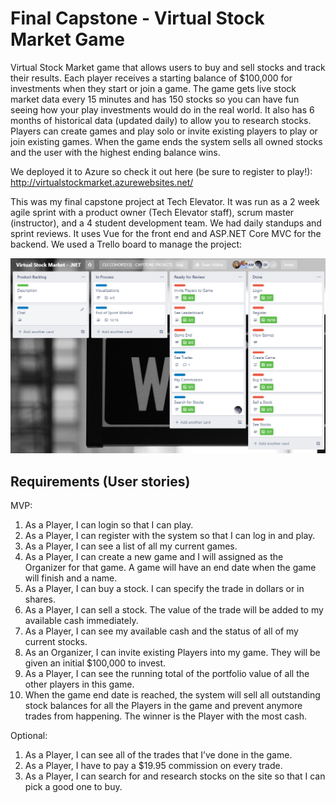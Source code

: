 # Final Capstone - Virtual Stock Market Game

Virtual Stock Market game that allows users to buy and sell stocks and track their results. Each player receives a starting balance of $100,000 for investments when they start or join a game. The game gets live stock market data every 15 minutes and has 150 stocks so you can have fun seeing how your play investments would do in the real world. It also has 6 months of historical data (updated daily) to allow you to research stocks. Players can create games and play solo or invite existing players to play or join existing games.  When the game ends the system sells all owned stocks and the user with the highest ending balance wins.

We deployed it to Azure so check it out here (be sure to register to play!): http://virtualstockmarket.azurewebsites.net/

This was my final capstone project at Tech Elevator. It was run as a 2 week agile sprint with a product owner (Tech Elevator staff), scrum master (instructor), and a 4 student development team. We had daily standups and sprint reviews. It uses Vue for the front end and ASP.NET Core MVC for the backend. We used a Trello board to manage the project:

![Trello Board](https://github.com/amygurski/Virtual-Stock-Market/blob/master/TrelloBoard.PNG)

## Requirements (User stories)
MVP:
1. As a Player, I can login so that I can play.
2. As a Player, I can register with the system so that I can log in and play.
3. As a Player, I can see a list of all my current games.
4. As a Player, I can create a new game and I will assigned as the Organizer for that game. A game will have an end date when the game will finish and a name.
5. As a Player, I can buy a stock. I can specify the trade in dollars or in shares.
6. As a Player, I can sell a stock. The value of the trade will be added to my available cash immediately.
7. As a Player, I can see my available cash and the status of all of my current stocks.
8. As an Organizer, I can invite existing Players into my game. They will be given an initial $100,000 to invest.
9. As a Player, I can see the running total of the portfolio value of all the other players in this game.
10. When the game end date is reached, the system will sell all outstanding stock balances for all the Players in the game and prevent anymore trades from happening. The winner is the Player with the most cash.

Optional:
1. As a Player, I can see all of the trades that I’ve done in the game.
2. As a Player, I have to pay a $19.95 commission on every trade.
3. As a Player, I can search for and research stocks on the site so that I can pick a good one to buy.
